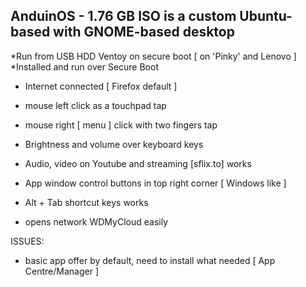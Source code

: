 ## AnduinOS - 1.76 GB ISO is a custom Ubuntu-based with GNOME-based desktop

*Run from USB HDD Ventoy on secure boot [ on 'Pinky' and Lenovo ]  
*Installed and run over Secure Boot  
- Internet connected [ Firefox default ]
- mouse left click as a touchpad tap
- mouse right [ menu ] click with two fingers tap
- Brightness and volume over keyboard keys
- Audio, video on Youtube and streaming [sflix.to] works
- App window control buttons in top right corner [ Windows like ]
- Alt + Tab shortcut keys works

- opens network WDMyCloud easily  

ISSUES:  
- basic app offer by default, need to install what needed [ App Centre/Manager ]